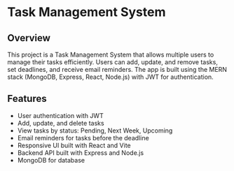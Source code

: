 # Task Management System

## Overview

This project is a Task Management System that allows multiple users to manage their tasks efficiently. Users can add, update, and remove tasks, set deadlines, and receive email reminders. The app is built using the MERN stack (MongoDB, Express, React, Node.js) with JWT for authentication.

## Features

- User authentication with JWT
- Add, update, and delete tasks
- View tasks by status: Pending, Next Week, Upcoming
- Email reminders for tasks before the deadline
- Responsive UI built with React and Vite
- Backend API built with Express and Node.js
- MongoDB for database

